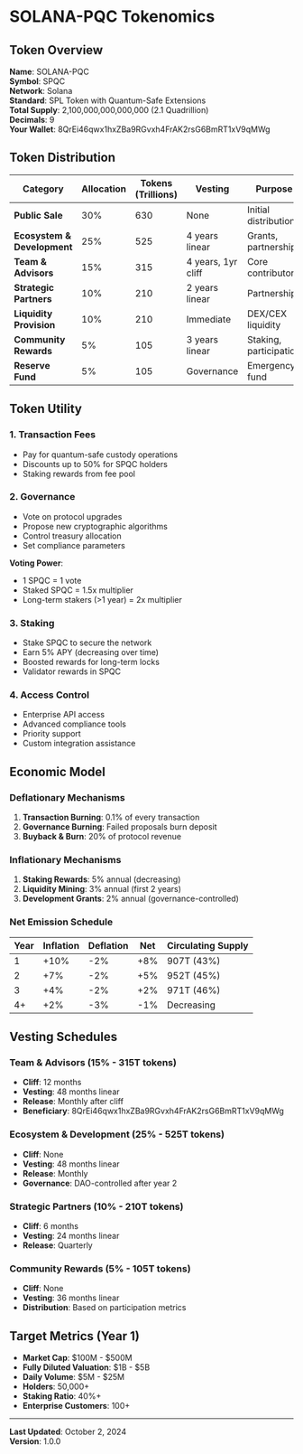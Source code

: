 # SOLANA-PQC Tokenomics

## Token Overview

**Name**: SOLANA-PQC  
**Symbol**: SPQC  
**Network**: Solana  
**Standard**: SPL Token with Quantum-Safe Extensions  
**Total Supply**: 2,100,000,000,000,000 (2.1 Quadrillion)  
**Decimals**: 9  
**Your Wallet**: 8QrEi46qwx1hxZBa9RGvxh4FrAK2rsG6BmRT1xV9qMWg

## Token Distribution

| Category | Allocation | Tokens (Trillions) | Vesting | Purpose |
|----------|-----------|-------------------|---------|---------|
| **Public Sale** | 30% | 630 | None | Initial distribution |
| **Ecosystem & Development** | 25% | 525 | 4 years linear | Grants, partnerships |
| **Team & Advisors** | 15% | 315 | 4 years, 1yr cliff | Core contributors |
| **Strategic Partners** | 10% | 210 | 2 years linear | Partnerships |
| **Liquidity Provision** | 10% | 210 | Immediate | DEX/CEX liquidity |
| **Community Rewards** | 5% | 105 | 3 years linear | Staking, participation |
| **Reserve Fund** | 5% | 105 | Governance | Emergency fund |

## Token Utility

### 1. Transaction Fees
- Pay for quantum-safe custody operations
- Discounts up to 50% for SPQC holders
- Staking rewards from fee pool

### 2. Governance
- Vote on protocol upgrades
- Propose new cryptographic algorithms
- Control treasury allocation
- Set compliance parameters

**Voting Power**:
- 1 SPQC = 1 vote
- Staked SPQC = 1.5x multiplier
- Long-term stakers (>1 year) = 2x multiplier

### 3. Staking
- Stake SPQC to secure the network
- Earn 5% APY (decreasing over time)
- Boosted rewards for long-term locks
- Validator rewards in SPQC

### 4. Access Control
- Enterprise API access
- Advanced compliance tools
- Priority support
- Custom integration assistance

## Economic Model

### Deflationary Mechanisms
1. **Transaction Burning**: 0.1% of every transaction
2. **Governance Burning**: Failed proposals burn deposit
3. **Buyback & Burn**: 20% of protocol revenue

### Inflationary Mechanisms
1. **Staking Rewards**: 5% annual (decreasing)
2. **Liquidity Mining**: 3% annual (first 2 years)
3. **Development Grants**: 2% annual (governance-controlled)

### Net Emission Schedule

| Year | Inflation | Deflation | Net | Circulating Supply |
|------|-----------|-----------|-----|-------------------|
| 1 | +10% | -2% | +8% | 907T (43%) |
| 2 | +7% | -2% | +5% | 952T (45%) |
| 3 | +4% | -2% | +2% | 971T (46%) |
| 4+ | +2% | -3% | -1% | Decreasing |

## Vesting Schedules

### Team & Advisors (15% - 315T tokens)
- **Cliff**: 12 months
- **Vesting**: 48 months linear
- **Release**: Monthly after cliff
- **Beneficiary**: 8QrEi46qwx1hxZBa9RGvxh4FrAK2rsG6BmRT1xV9qMWg

### Ecosystem & Development (25% - 525T tokens)
- **Cliff**: None
- **Vesting**: 48 months linear
- **Release**: Monthly
- **Governance**: DAO-controlled after year 2

### Strategic Partners (10% - 210T tokens)
- **Cliff**: 6 months
- **Vesting**: 24 months linear
- **Release**: Quarterly

### Community Rewards (5% - 105T tokens)
- **Cliff**: None
- **Vesting**: 36 months linear
- **Distribution**: Based on participation metrics

## Target Metrics (Year 1)

- **Market Cap**: $100M - $500M
- **Fully Diluted Valuation**: $1B - $5B
- **Daily Volume**: $5M - $25M
- **Holders**: 50,000+
- **Staking Ratio**: 40%+
- **Enterprise Customers**: 100+

---

**Last Updated**: October 2, 2024  
**Version**: 1.0.0
